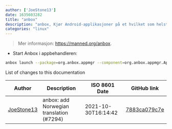 ```yaml
---
author: ['JoeStone13']
date: 1635603282
title: "anbox"
description: "anbox, Kjør Android-applikasjoner på et hvilket som helst GNU/Linux-operativsystem."
categories: "linux"
---
```

> Mer informasjon: <https://manned.org/anbox>.

- Start Anbox i appbehandleren:

```bash
anbox launch --package=org.anbox.appmgr --component=org.anbox.appmgr.AppViewActivity
```
List of changes to this documentation


Author | Description | ISO 8601 Date | GitHub link
------|-----|-----|-----
[JoeStone13](mailto:captainjoestone@gmail.com) | anbox: add Norwegian translation (#7294) | 2021-10-30T16:14:42 | [7883ca079c7e](https://github.com/tldr-pages/tldr/commit/7883ca079c7ee2bb7358c8de3b884e13eedb73b4)

